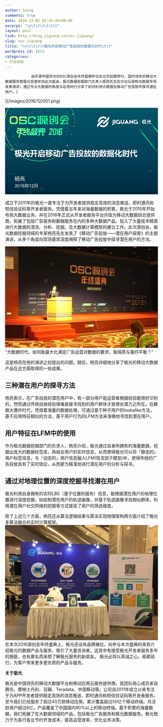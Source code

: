 ```yaml
---
author: Sunsg
comments: true
date: 2016-12-05 05:41:49+00:00
excerpt: "\n\t\t\t\t\t\t"
layout: post
link: http://blog.jiguang.cn/osc-jiguang/
slug: osc-jiguang
title: "\n\t\t\t\t极光开启移动广告投放的数据化时代\t\t"
wordpress_id: 1613
categories:
- 行业动态
---
```



				由开源中国举办的OSC源创会年终盛典昨日在北京如期举行，国内领先的移动大数据服务商极光受邀参加此次盛会。极光数据挖掘部门负责人杨亮先生在分论坛架构与数据专场发表演讲，通过专业大数据的角度与在场同行分享了如何利用大数据在移动广告投放中探寻潜在用户。[
](/images/2016/12/001.png)

![%e6%9e%81%e5%85%89%e5%bc%80%e5%90%af%e7%a7%bb%e5%8a%a8%e5%b9%bf%e5%91%8a%e6%8a%95%e6%94%be%e7%9a%84%e6%95%b0%e6%8d%ae%e5%8c%96%e6%97%b6%e4%bb%a3-1000x562](/images/2016/12/极光开启移动广告投放的数据化时代-1000x562.jpg)

成立于2011年的极光一直专注于为开发者提供稳定高效的消息推送、即时通讯和短信验证码等开发者服务。凭借着五年来对海量数据的积累，极光于2015年开始布局大数据业务，并在2016年正式从开发者服务平台升级为移动大数据综合提供商，拓展了包括广告服务和数据服务在内的多种大数据产品，投入了大量技术精英进行大数据的清洗、分析、挖掘，及大数据计算模型的建立工作。此次源创会，极光数据挖掘领域的专家杨亮先生发表了《移动广告投放——潜在用户探索》的主题演讲，从多个角度向现场嘉宾深度阐释了移动广告投放中探寻潜在用户的方法。

[![001](/images/2016/12/001.png)](/images/2016/12/001.png)“大数据时代，如何能最大化满足广告运营对数据的要求，取得质与量的平衡？”

这是杨亮在他的演讲之初提出的问题。随后，杨亮详细地分享了极光的移动大数据产品在这方面取得的一些成果。​


## ​三种潜在用户的探寻方法


杨亮表示，在广告投放的潜在用户中，有一部分用户是运营者根据经验能很好识别的，然而通过传统投放经验很难直接寻找到的用户群体才是增长潜力之所在。在数据大爆炸时代，凭借着海量的数据处理，可通过基于种子用户的lookalike方法，基于应用特征相似的方法，基于用户行为的LFM方法来准确地寻找到潜在用户。


## 用户特征在LFM中的使用


作为极光数据挖掘部门的负责人，杨亮介绍，极光通过自身所拥有的海量数据，挖掘出庞大的数据标签库，再结合用户的实时信息，从而使得极光可以将『静态的』用户标签信息，与『动态的』用户信息融入LFM(隐含因子模型)中，使得传统的广告投放具有了实时效应，从而更为精准地进行潜在用户的分析与探寻。


## 通过对地理位置的深度挖掘寻找潜在用户


极光利用自身拥有的实时LBS（基于位置的服务）信息，能根据潜在用户的地理位置进行深度挖掘，如绘制潜在用户的轨迹画像，并基于轨迹画像寻找相似群体，利用潜在用户社交网络的挖掘等方式提高了用户的筛选维度。

除了上述几个方面，杨亮还从算法逻辑结果与算法实现物理架构两方面介绍了极光多算法融合的实时计算框架。[![002](/images/2016/12/002.png)](/images/2016/12/002.png)在本次2016源创会年终盛典上，极光还设有品牌展位，向参与本次盛典的来宾介绍极光的数据产品与服务，吸引了大量咨询者。这其中有接受极光开发者服务多年的拥趸，也有慕名而来想了解极光服务的新朋友。 极光必将以真诚之心，砥砺前行，为客户带来更多更优质的产品与服务。

**关于极光**

极光是中国领先的移动大数据平台和移动应用云服务提供商。其团队核心成员来自腾讯、摩根士丹利、豆瓣、Teradata、中国移动等。公司自2011年成立以来专注于为APP开发者提供稳定高效的消息推送、即时通讯和短信验证码等开发者服务。至今我们已经服务了超过40万款移动应用，累计覆盖超过50亿个移动终端，月活跃用户超过6亿，产品覆盖了中国国内90%以上的移动终端。基于积累的海量数据，我们拓展了在大数据领域的产品，包括极光广告服务和极光数据服务。极光致力于为各行各业节约开发成本，提高运营效率，优化业务决策。

​		
